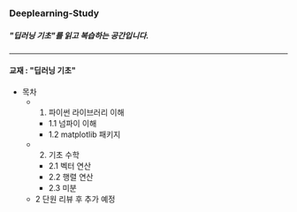 ### Deeplearning-Study
##### "딥러닝 기초"를 읽고 복습하는 공간입니다.

------------
#### 교재 : "딥러닝 기초"
* 목차
  * 1. 파이썬 라이브러리 이해
    * 1.1 넘파이 이해
    * 1.2 matplotlib 패키지
  * 2. 기초 수학
    * 2.1 벡터 연산
    * 2.2 행렬 연산
    * 2.3 미분
  * 2 단원 리뷰 후 추가 예정
